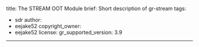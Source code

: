 title: The STREAM OOT Module
brief: Short description of gr-stream
tags: 
  - sdr
author:
  - eejake52
copyright_owner:
  - eejake52
license:
gr_supported_version: 3.9
---

